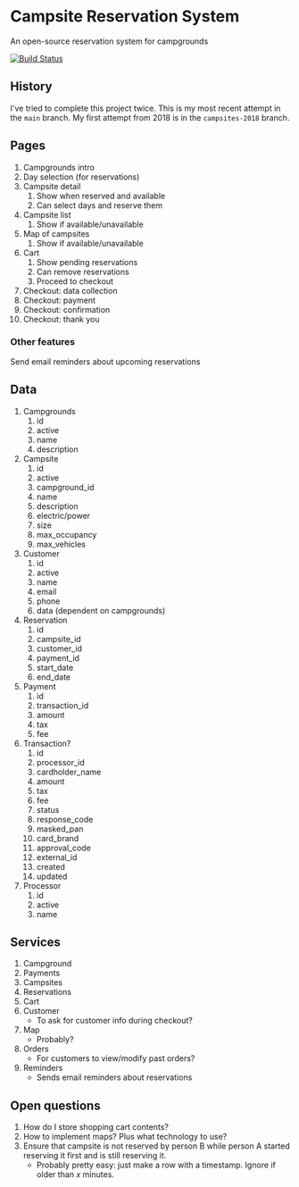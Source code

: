 # Campsite Reservation System

An open-source reservation system for campgrounds

[![Build Status](https://travis-ci.org/cberes/campsites.svg?branch=main)](https://travis-ci.org/cberes/campsites)

## History

I've tried to complete this project twice. This is my most recent attempt in the `main` branch. My first attempt from 2018 is in the `campsites-2018` branch.

## Pages

1. Campgrounds intro
1. Day selection (for reservations)
1. Campsite detail
   1. Show when reserved and available
   1. Can select days and reserve them
1. Campsite list
   1. Show if available/unavailable
1. Map of campsites
   1. Show if available/unavailable
1. Cart
   1. Show pending reservations
   1. Can remove reservations
   1. Proceed to checkout
1. Checkout: data collection
1. Checkout: payment
1. Checkout: confirmation
1. Checkout: thank you

### Other features

Send email reminders about upcoming reservations

## Data

1. Campgrounds
   1. id
   1. active
   1. name
   1. description
1. Campsite
   1. id
   1. active
   1. campground_id
   1. name
   1. description
   1. electric/power
   1. size
   1. max_occupancy
   1. max_vehicles
1. Customer
   1. id
   1. active
   1. name
   1. email
   1. phone
   1. data (dependent on campgrounds)
1. Reservation
   1. id
   1. campsite_id
   1. customer_id
   1. payment_id
   1. start_date
   1. end_date
1. Payment
   1. id
   1. transaction_id
   1. amount
   1. tax
   1. fee
1. Transaction?
   1. id
   1. processor_id
   1. cardholder_name
   1. amount
   1. tax
   1. fee
   1. status
   1. response_code
   1. masked_pan
   1. card_brand
   1. approval_code
   1. external_id
   1. created
   1. updated
1. Processor
   1. id
   1. active
   1. name

## Services

1. Campground
1. Payments
1. Campsites
1. Reservations 
1. Cart
1. Customer
   * To ask for customer info during checkout?
1. Map
   * Probably?
1. Orders
   * For customers to view/modify past orders?
1. Reminders
   * Sends email reminders about reservations

## Open questions

1. How do I store shopping cart contents?
1. How to implement maps? Plus what technology to use?
1. Ensure that campsite is not reserved by person B while person A started reserving it first and is still reserving it.
   * Probably pretty easy: just make a row with a timestamp. Ignore if older than *x* minutes.

